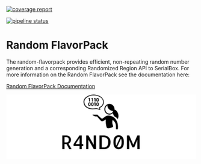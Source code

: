 [![coverage report](https://gitlab.com/serial-lab/random-flavorpack/badges/master/coverage.svg?job=python3_5_unit_test)](https://gitlab.com/serial-lab/random-flavorpack/commits/master) 

[![pipeline status](https://gitlab.com/serial-lab/random-flavorpack/badges/master/pipeline.svg)](https://gitlab.com/serial-lab/random-flavorpack/commits/master)

# Random FlavorPack
The random-flavorpack provides efficient, non-repeating random number generation and a corresponding Randomized Region API to SerialBox.
For more information on the Random FlavorPack see the documentation here:

[Random FlavorPack Documentation](https://serial-lab.gitlab.io/random-flavorpack/)


![random](logo.png)
